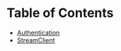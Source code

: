 # Table of Contents
- [Authentication](/docs/Authentication.md)
- [StreamClient](/docs/StreamClient.md)